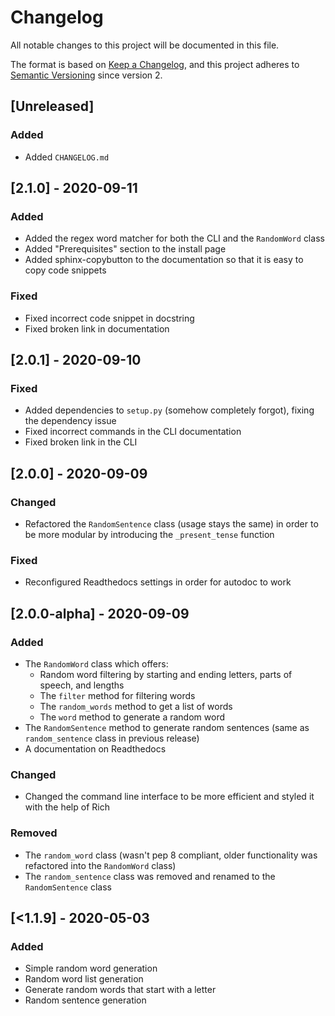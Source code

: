 # Changelog
All notable changes to this project will be documented in this file.

The format is based on [Keep a Changelog](https://keepachangelog.com/en/1.0.0/),
and this project adheres to [Semantic Versioning](https://semver.org/spec/v2.0.0.html)
since version 2.

## [Unreleased]

### Added

- Added `CHANGELOG.md`

## [2.1.0] - 2020-09-11

### Added

- Added the regex word matcher for both the CLI and the `RandomWord` class
- Added "Prerequisites" section to the install page
- Added sphinx-copybutton to the documentation so that it is easy to copy code snippets

### Fixed

- Fixed incorrect code snippet in docstring
- Fixed broken link in documentation


## [2.0.1] - 2020-09-10

### Fixed

- Added dependencies to `setup.py` (somehow completely forgot), fixing the dependency issue
- Fixed incorrect commands in the CLI documentation
- Fixed broken link in the CLI


## [2.0.0] - 2020-09-09

### Changed

- Refactored the `RandomSentence` class (usage stays the same) in order to be more modular by introducing the `_present_tense` function

### Fixed

- Reconfigured Readthedocs settings in order for autodoc to work


## [2.0.0-alpha] - 2020-09-09

### Added
- The `RandomWord` class which offers:
  - Random word filtering by starting and ending letters, parts of speech, and lengths
  - The `filter` method for filtering words
  - The `random_words` method to get a list of words
  - The `word` method to generate a random word
- The `RandomSentence` method to generate random sentences (same as `random_sentence` class in previous release)
- A documentation on Readthedocs

### Changed
- Changed the command line interface to be more efficient and styled it with the help of Rich

### Removed
- The `random_word` class (wasn't pep 8 compliant, older functionality was refactored into the `RandomWord` class)
- The `random_sentence` class was removed and renamed to the `RandomSentence` class


## [<1.1.9] - 2020-05-03
### Added
- Simple random word generation
- Random word list generation
- Generate random words that start with a letter
- Random sentence generation
